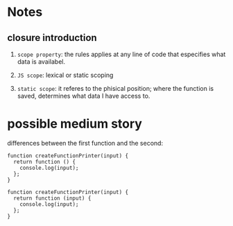 <!-- @format -->

# Notes

## closure introduction

1. `scope property`: the rules applies at any line of code that especifies what data is availabel.

2. `JS scope`: lexical or static scoping

3. `static scope`: it referes to the phisical position; where the function is saved, determines what data I have access to.

# possible medium story

differences between the first function and the second:

```
function createFunctionPrinter(input) {
  return function () {
    console.log(input);
  };
}
```

```
function createFunctionPrinter(input) {
  return function (input) {
    console.log(input);
  };
}
```
